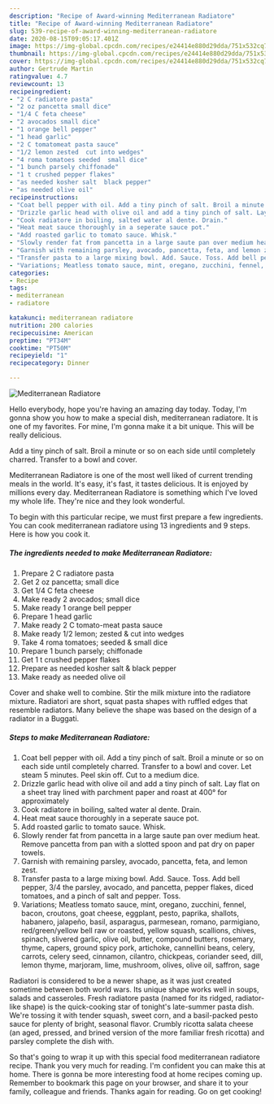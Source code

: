 ```yaml
---
description: "Recipe of Award-winning Mediterranean Radiatore"
title: "Recipe of Award-winning Mediterranean Radiatore"
slug: 539-recipe-of-award-winning-mediterranean-radiatore
date: 2020-08-15T09:05:17.401Z
image: https://img-global.cpcdn.com/recipes/e24414e880d29dda/751x532cq70/mediterranean-radiatore-recipe-main-photo.jpg
thumbnail: https://img-global.cpcdn.com/recipes/e24414e880d29dda/751x532cq70/mediterranean-radiatore-recipe-main-photo.jpg
cover: https://img-global.cpcdn.com/recipes/e24414e880d29dda/751x532cq70/mediterranean-radiatore-recipe-main-photo.jpg
author: Gertrude Martin
ratingvalue: 4.7
reviewcount: 13
recipeingredient:
- "2 C radiatore pasta"
- "2 oz pancetta small dice"
- "1/4 C feta cheese"
- "2 avocados small dice"
- "1 orange bell pepper"
- "1 head garlic"
- "2 C tomatomeat pasta sauce"
- "1/2 lemon zested  cut into wedges"
- "4 roma tomatoes seeded  small dice"
- "1 bunch parsely chiffonade"
- "1 t crushed pepper flakes"
- "as needed kosher salt  black pepper"
- "as needed olive oil"
recipeinstructions:
- "Coat bell pepper with oil. Add a tiny pinch of salt. Broil a minute or so on each side until completely charred. Transfer to a bowl and cover. Let steam 5 minutes. Peel skin off. Cut to a medium dice."
- "Drizzle garlic head with olive oil and add a tiny pinch of salt. Lay flat on a sheet tray lined with parchment paper and roast at 400° for approximately"
- "Cook radiatore in boiling, salted water al dente. Drain."
- "Heat meat sauce thoroughly in a seperate sauce pot."
- "Add roasted garlic to tomato sauce. Whisk."
- "Slowly render fat from pancetta in a large saute pan over medium heat. Remove pancetta from pan with a slotted spoon and pat dry on paper towels."
- "Garnish with remaining parsley, avocado, pancetta, feta, and lemon zest."
- "Transfer pasta to a large mixing bowl. Add. Sauce. Toss. Add bell pepper, 3/4 the parsley, avocado, and pancetta, pepper flakes, diced tomatoes, and a pinch of salt and pepper. Toss."
- "Variations; Meatless tomato sauce, mint, oregano, zucchini, fennel, bacon, croutons, goat cheese, eggplant, pesto, paprika, shallots, habanero, jalapeño, basil, asparagus, parmesean, romano, parmigiano, red/green/yellow bell raw or roasted, yellow squash, scallions, chives, spinach, slivered garlic, olive oil, butter, compound butters, rosemary, thyme, capers, ground spicy pork, artichoke, cannellini beans, celery, carrots, celery seed, cinnamon, cilantro, chickpeas, coriander seed, dill, lemon thyme, marjoram, lime, mushroom, olives, olive oil, saffron, sage"
categories:
- Recipe
tags:
- mediterranean
- radiatore

katakunci: mediterranean radiatore 
nutrition: 200 calories
recipecuisine: American
preptime: "PT34M"
cooktime: "PT50M"
recipeyield: "1"
recipecategory: Dinner

---
```



![Mediterranean Radiatore](https://img-global.cpcdn.com/recipes/e24414e880d29dda/751x532cq70/mediterranean-radiatore-recipe-main-photo.jpg)

Hello everybody, hope you're having an amazing day today. Today, I'm gonna show you how to make a special dish, mediterranean radiatore. It is one of my favorites. For mine, I'm gonna make it a bit unique. This will be really delicious.

Add a tiny pinch of salt. Broil a minute or so on each side until completely charred. Transfer to a bowl and cover.

Mediterranean Radiatore is one of the most well liked of current trending meals in the world. It's easy, it's fast, it tastes delicious. It is enjoyed by millions every day. Mediterranean Radiatore is something which I've loved my whole life. They're nice and they look wonderful.


To begin with this particular recipe, we must first prepare a few ingredients. You can cook mediterranean radiatore using 13 ingredients and 9 steps. Here is how you cook it.

<!--inarticleads1-->

##### The ingredients needed to make Mediterranean Radiatore:

1. Prepare 2 C radiatore pasta
1. Get 2 oz pancetta; small dice
1. Get 1/4 C feta cheese
1. Make ready 2 avocados; small dice
1. Make ready 1 orange bell pepper
1. Prepare 1 head garlic
1. Make ready 2 C tomato-meat pasta sauce
1. Make ready 1/2 lemon; zested &amp; cut into wedges
1. Take 4 roma tomatoes; seeded &amp; small dice
1. Prepare 1 bunch parsely; chiffonade
1. Get 1 t crushed pepper flakes
1. Prepare as needed kosher salt &amp; black pepper
1. Make ready as needed olive oil


Cover and shake well to combine. Stir the milk mixture into the radiatore mixture. Radiatori are short, squat pasta shapes with ruffled edges that resemble radiators. Many believe the shape was based on the design of a radiator in a Buggati. 

<!--inarticleads2-->

##### Steps to make Mediterranean Radiatore:

1. Coat bell pepper with oil. Add a tiny pinch of salt. Broil a minute or so on each side until completely charred. Transfer to a bowl and cover. Let steam 5 minutes. Peel skin off. Cut to a medium dice.
1. Drizzle garlic head with olive oil and add a tiny pinch of salt. Lay flat on a sheet tray lined with parchment paper and roast at 400° for approximately
1. Cook radiatore in boiling, salted water al dente. Drain.
1. Heat meat sauce thoroughly in a seperate sauce pot.
1. Add roasted garlic to tomato sauce. Whisk.
1. Slowly render fat from pancetta in a large saute pan over medium heat. Remove pancetta from pan with a slotted spoon and pat dry on paper towels.
1. Garnish with remaining parsley, avocado, pancetta, feta, and lemon zest.
1. Transfer pasta to a large mixing bowl. Add. Sauce. Toss. Add bell pepper, 3/4 the parsley, avocado, and pancetta, pepper flakes, diced tomatoes, and a pinch of salt and pepper. Toss.
1. Variations; Meatless tomato sauce, mint, oregano, zucchini, fennel, bacon, croutons, goat cheese, eggplant, pesto, paprika, shallots, habanero, jalapeño, basil, asparagus, parmesean, romano, parmigiano, red/green/yellow bell raw or roasted, yellow squash, scallions, chives, spinach, slivered garlic, olive oil, butter, compound butters, rosemary, thyme, capers, ground spicy pork, artichoke, cannellini beans, celery, carrots, celery seed, cinnamon, cilantro, chickpeas, coriander seed, dill, lemon thyme, marjoram, lime, mushroom, olives, olive oil, saffron, sage


Radiatori is considered to be a newer shape, as it was just created sometime between both world wars. Its unique shape works well in soups, salads and casseroles. Fresh radiatore pasta (named for its ridged, radiator-like shape) is the quick-cooking star of tonight&#39;s late-summer pasta dish. We&#39;re tossing it with tender squash, sweet corn, and a basil-packed pesto sauce for plenty of bright, seasonal flavor. Crumbly ricotta salata cheese (an aged, pressed, and brined version of the more familiar fresh ricotta) and parsley complete the dish with. 

So that's going to wrap it up with this special food mediterranean radiatore recipe. Thank you very much for reading. I'm confident you can make this at home. There is gonna be more interesting food at home recipes coming up. Remember to bookmark this page on your browser, and share it to your family, colleague and friends. Thanks again for reading. Go on get cooking!
